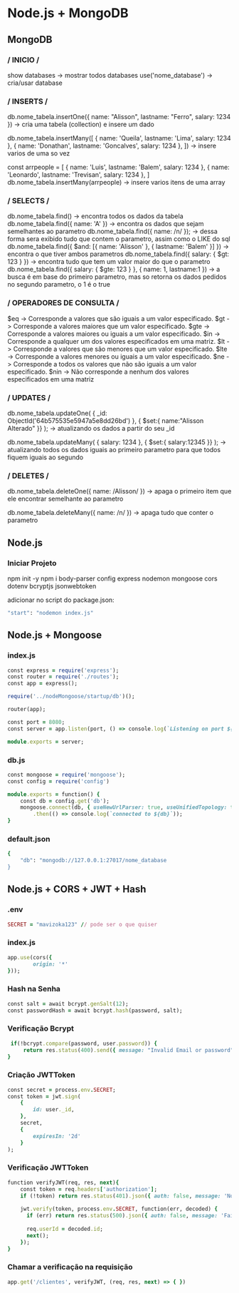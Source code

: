 # Node.js + MongoDB

## MongoDB

### / INICIO /

show databases -> mostrar todos databases
use('nome_database') -> cria/usar database

### / INSERTS / 

db.nome_tabela.insertOne({
    name: "Alisson",
    lastname: "Ferro",
    salary: 1234
}) -> cria uma tabela (collection) e insere um dado 

db.nome_tabela.insertMany([
    {
        name: 'Queila',
        lastname: 'Lima',
        salary: 1234
    },
    {
        name: 'Donathan',
        lastname: 'Goncalves',
        salary: 1234
    },
]) -> insere varios de uma so vez

const arrpeople = [
    {
        name: 'Luis',
        lastname: 'Balem',
        salary: 1234
    },
    {
        name: 'Leonardo',
        lastname: 'Trevisan',
        salary: 1234
    },
]
db.nome_tabela.insertMany(arrpeople) -> insere varios itens de uma array

### / SELECTS /

db.nome_tabela.find() -> encontra todos os dados da tabela
db.nome_tabela.find({ name: 'A' }) -> encontra os dados que sejam semelhantes ao parametro
db.nome_tabela.find({ name: /n/ }); -> dessa forma sera exibido tudo que contem o parametro, assim como o LIKE do sql
db.nome_tabela.find({ $and: [{ name: 'Alisson' }, { lastname: 'Balem' }] }) -> encontra o que tiver ambos parametros
db.nome_tabela.find({ salary: { $gt: 123 } }) -> encontra tudo que tem um valor maior do que o parametro
db.nome_tabela.find({ salary: { $gte: 123 } }, { name: 1, lastname:1 }) -> a busca é em base do primeiro parametro, mas so retorna os dados pedidos no segundo parametro, o 1 é o true

### / OPERADORES DE CONSULTA /

$eq -> Corresponde a valores que são iguais a um valor especificado.
$gt -> Corresponde a valores maiores que um valor especificado.
$gte ->  Corresponde a valores maiores ou iguais a um valor especificado.
$in -> Corresponde a qualquer um dos valores especificados em uma matriz.
$lt -> Corresponde a valores que são menores que um valor especificado.
$lte ->  Corresponde a valores menores ou iguais a um valor especificado.
$ne -> Corresponde a todos os valores que não são iguais a um valor especificado.
$nin ->  Não corresponde a nenhum dos valores especificados em uma matriz

### / UPDATES /

db.nome_tabela.updateOne(
    { _id: ObjectId('64b575535e5947a5e8dd26bd') },
    { $set:{ name:"Alisson Alterado" }}
); -> atualizando os dados a partir do seu _id

db.nome_tabela.updateMany(
    { salary: 1234 },
    { $set:{ salary:12345 }}
); -> atualizando todos os dados iguais ao primeiro parametro para que todos fiquem iguais ao segundo

### / DELETES /

db.nome_tabela.deleteOne({
    name: /Alisson/
}) -> apaga o primeiro item que ele encontrar semelhante ao parametro

db.nome_tabela.deleteMany({
    name: /n/
}) -> apaga tudo que conter o parametro

## Node.js

### Iniciar Projeto

npm init -y
npm i body-parser config express nodemon mongoose cors dotenv bcryptjs jsonwebtoken

adicionar no script do package.json:
```ruby
"start": "nodemon index.js"
```

## Node.js + Mongoose

### index.js
```ruby
const express = require('express');
const router = require('./routes');
const app = express();

require('../nodeMongoose/startup/db')();

router(app);

const port = 8080;
const server = app.listen(port, () => console.log(`Listening on port ${port}`));

module.exports = server;
```

### db.js
```ruby
const mongoose = require('mongoose');
const config = require('config')

module.exports = function() {
    const db = config.get('db');
    mongoose.connect(db, { useNewUrlParser: true, useUnifiedTopology: true })
        .then(() => console.log(`connected to ${db}`));
}
```

### default.json
```ruby
{
    "db": "mongodb://127.0.0.1:27017/nome_database
}
```

## Node.js + CORS + JWT + Hash

### .env 
```ruby
SECRET = "mavizoka123" // pode ser o que quiser
```

### index.js
```ruby
app.use(cors({
        origin: '*'
}));
```

### Hash na Senha
```ruby
const salt = await bcrypt.genSalt(12);
const passwordHash = await bcrypt.hash(password, salt);
```

### Verificação Bcrypt
```ruby
 if(!bcrypt.compare(password, user.password)) {
     return res.status(400).send({ message: "Invalid Email or password" });
}
```

### Criação JWTToken
```ruby
const secret = process.env.SECRET;
const token = jwt.sign(
    {
        id: user._id,
    },
    secret,
    {
        expiresIn: '2d'
    }
);
```

### Verificação JWTToken

```ruby
function verifyJWT(req, res, next){
    const token = req.headers['authorization'];
    if (!token) return res.status(401).json({ auth: false, message: 'No token provided.' });
    
    jwt.verify(token, process.env.SECRET, function(err, decoded) {
      if (err) return res.status(500).json({ auth: false, message: 'Failed to authenticate token.' });
      
      req.userId = decoded.id;
      next();
    });
}
```

### Chamar a verificação na requisição
```ruby
app.get('/clientes', verifyJWT, (req, res, next) => { })
```
